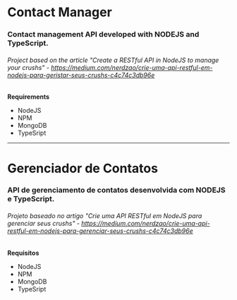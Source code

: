 # Contact Manager
### Contact management API developed with NODEJS and TypeScript. ###

###### Project based on the article "Create a RESTful API in NodeJS to manage your crushs" - https://medium.com/nerdzao/crie-uma-api-restful-em-nodejs-para-geristar-seus-crushs-c4c74c3db96e



**Requirements**
- NodeJS
- NPM
- MongoDB
- TypeSript

------------------------------------------------------------

# Gerenciador de Contatos
### API de gerenciamento de contatos desenvolvida com NODEJS e TypeScript. ###

###### Projeto baseado no artigo "Crie uma API RESTful em NodeJS para gerenciar seus crushs" - https://medium.com/nerdzao/crie-uma-api-restful-em-nodejs-para-gerenciar-seus-crushs-c4c74c3db96e



**Requisitos**
- NodeJS
- NPM
- MongoDB
- TypeSript

